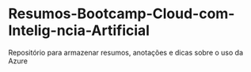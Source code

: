 # Resumos-Bootcamp-Cloud-com-Intelig-ncia-Artificial
Repositório para armazenar resumos, anotações e dicas sobre o uso da Azure
